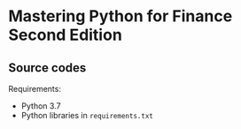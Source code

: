 #  Mastering Python for Finance Second Edition
## Source codes

Requirements:

- Python 3.7
- Python libraries in `requirements.txt`